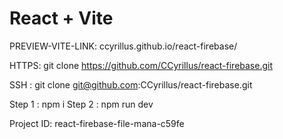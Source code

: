 # React + Vite
PREVIEW-VITE-LINK:
ccyrillus.github.io/react-firebase/

HTTPS:
git clone https://github.com/CCyrillus/react-firebase.git

SSH :
git clone git@github.com:CCyrillus/react-firebase.git

Step 1 : 
    npm i
Step 2 :
    npm run dev


Project ID:
react-firebase-file-mana-c59fe
